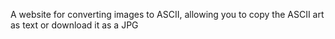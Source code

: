 A website for converting images to ASCII, allowing you to copy the ASCII art as text or download it as a JPG
